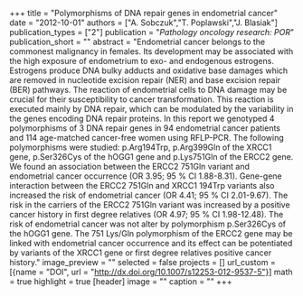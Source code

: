 +++
title = "Polymorphisms of DNA repair genes in endometrial cancer"
date = "2012-10-01"
authors = ["A. Sobczuk","T. Poplawski","J. Blasiak"]
publication_types = ["2"]
publication = "_Pathology oncology research: POR_"
publication_short = ""
abstract = "Endometrial cancer belongs to the commonest malignancy in females. Its development may be associated with the high exposure of endometrium to exo- and endogenous estrogens. Estrogens produce DNA bulky adducts and oxidative base damages which are removed in nucleotide excision repair (NER) and base excision repair (BER) pathways. The reaction of endometrial cells to DNA damage may be crucial for their susceptibility to cancer transformation. This reaction is executed mainly by DNA repair, which can be modulated by the variability in the genes encoding DNA repair proteins. In this report we genotyped 4 polymorphisms of 3 DNA repair genes in 94 endometrial cancer patients and 114 age-matched cancer-free women using RFLP-PCR. The following polymorphisms were studied: p.Arg194Trp, p.Arg399Gln of the XRCC1 gene, p.Ser326Cys of the hOGG1 gene and p.Lys751Gln of the ERCC2 gene. We found an association between the ERCC2 751Gln variant and endometrial cancer occurrence (OR 3.95; 95 % CI 1.88-8.31). Gene-gene interaction between the ERCC2 751Gln and XRCC1 194Trp variants also increased the risk of endometrial cancer (OR 4.41; 95 % CI 2.01-9.67). The risk in the carriers of the ERCC2 751Gln variant was increased by a positive cancer history in first degree relatives (OR 4.97; 95 % CI 1.98-12.48). The risk of endometrial cancer was not alter by polymorphism p.Ser326Cys of the hOGG1 gene. The 751 Lys/Gln polymorphism of the ERCC2 gene may be linked with endometrial cancer occurrence and its effect can be potentiated by variants of the XRCC1 gene or first degree relatives positive cancer history."
image_preview = ""
selected = false
projects = []
url_custom = [{name = "DOI", url = "http://dx.doi.org/10.1007/s12253-012-9537-5"}]
math = true
highlight = true
[header]
image = ""
caption = ""
+++

